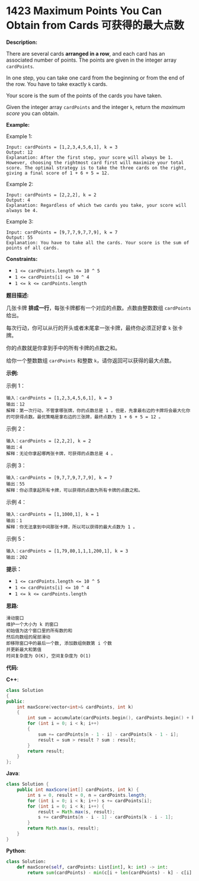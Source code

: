 # 1423 Maximum Points You Can Obtain from Cards 可获得的最大点数

__Description:__

There are several cards __arranged in a row__, and each card has an associated number of points. The points are given in the integer array `cardPoints`.

In one step, you can take one card from the beginning or from the end of the row. You have to take exactly `k` cards.

Your score is the sum of the points of the cards you have taken.

Given the integer array `cardPoints` and the integer `k`, return the _maximum score_ you can obtain.

__Example:__

Example 1:

```text
Input: cardPoints = [1,2,3,4,5,6,1], k = 3
Output: 12
Explanation: After the first step, your score will always be 1. However, choosing the rightmost card first will maximize your total score. The optimal strategy is to take the three cards on the right, giving a final score of 1 + 6 + 5 = 12.
```

Example 2:

```text
Input: cardPoints = [2,2,2], k = 2
Output: 4
Explanation: Regardless of which two cards you take, your score will always be 4.
```

Example 3:

```text
Input: cardPoints = [9,7,7,9,7,7,9], k = 7
Output: 55
Explanation: You have to take all the cards. Your score is the sum of points of all cards.
```

__Constraints:__

- `1 <= cardPoints.length <= 10 ^ 5`
- `1 <= cardPoints[i] <= 10 ^ 4`
- `1 <= k <= cardPoints.length`

__题目描述:__

几张卡牌 __排成一行__，每张卡牌都有一个对应的点数。点数由整数数组 `cardPoints` 给出。

每次行动，你可以从行的开头或者末尾拿一张卡牌，最终你必须正好拿 `k` 张卡牌。

你的点数就是你拿到手中的所有卡牌的点数之和。

给你一个整数数组 `cardPoints` 和整数 `k`，请你返回可以获得的最大点数。

__示例:__

示例 1：

```text
输入：cardPoints = [1,2,3,4,5,6,1], k = 3
输出：12
解释：第一次行动，不管拿哪张牌，你的点数总是 1 。但是，先拿最右边的卡牌将会最大化你的可获得点数。最优策略是拿右边的三张牌，最终点数为 1 + 6 + 5 = 12 。
```

示例 2：

```text
输入：cardPoints = [2,2,2], k = 2
输出：4
解释：无论你拿起哪两张卡牌，可获得的点数总是 4 。
```

示例 3：

```text
输入：cardPoints = [9,7,7,9,7,7,9], k = 7
输出：55
解释：你必须拿起所有卡牌，可以获得的点数为所有卡牌的点数之和。
```

示例 4：

```text
输入：cardPoints = [1,1000,1], k = 1
输出：1
解释：你无法拿到中间那张卡牌，所以可以获得的最大点数为 1 。
```

示例 5：

```text
输入：cardPoints = [1,79,80,1,1,1,200,1], k = 3
输出：202
```

__提示：__

- `1 <= cardPoints.length <= 10 ^ 5`
- `1 <= cardPoints[i] <= 10 ^ 4`
- `1 <= k <= cardPoints.length`

__思路:__

```text
滑动窗口
维护一个大小为 k 的窗口
初始值为这个窗口里的所有数的和
然后向数组的尾部滑动
即移除窗口中的最后一个数, 添加数组倒数第 i 个数
并更新最大和第值
时间复杂度为 O(K), 空间复杂度为 O(1)
```

__代码:__

__C++__:

```C++
class Solution 
{
public:
    int maxScore(vector<int>& cardPoints, int k) 
    {
        int sum = accumulate(cardPoints.begin(), cardPoints.begin() + k, 0), result = sum, n = cardPoints.size();
        for (int i = 0; i < k; i++)
        {
            sum += cardPoints[n - 1 - i] - cardPoints[k - 1 - i];
            result = sum > result ? sum : result;
        }
        return result;
    }
};
```

__Java__:

```Java
class Solution {
    public int maxScore(int[] cardPoints, int k) {
        int s = 0, result = 0, n = cardPoints.length;
        for (int i = 0; i < k; i++) s += cardPoints[i];
        for (int i = 0; i < k; i++) {
            result = Math.max(s, result);
            s += cardPoints[n - i - 1] - cardPoints[k - i - 1];
        }
        return Math.max(s, result);
    }
}
```

__Python__:

```Python
class Solution:
    def maxScore(self, cardPoints: List[int], k: int) -> int:
        return sum(cardPoints) - min(c[i + len(cardPoints) - k] - c[i] for i in range(k + 1)) if (c := [0] + list(accumulate(cardPoints))) else -1
```

